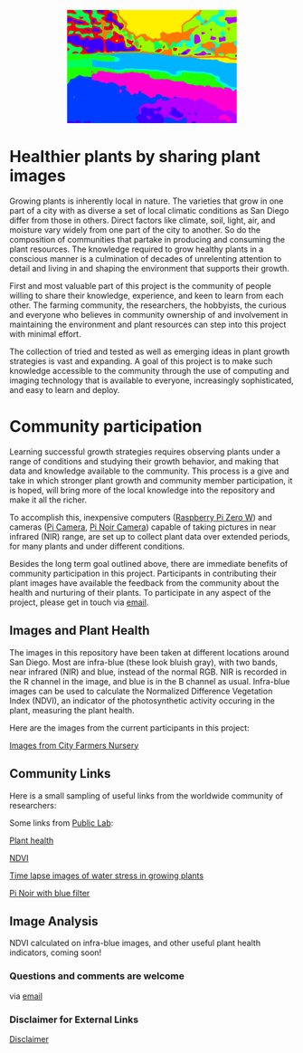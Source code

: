 <p align="center"> 
<img src="Misc_Pics/cover.png" alt="hi" class="inline" width="300" height="200"/>
</p>


# Healthier plants by sharing plant images
Growing plants is inherently local in nature. The varieties that grow in one part of a city with as diverse a set of local climatic conditions as San Diego differ from those in others. Direct factors like climate, soil, light, air, and moisture vary widely from one part of the city to another. So do the composition of  communities that partake in producing and consuming the plant resources. The knowledge required to grow healthy plants in a conscious manner is a culmination of decades of unrelenting attention to detail and living in and shaping the environment that supports their growth.

First and most valuable part of this project is the community of people willing to share their knowledge, experience, and keen to learn from each other. The farming community, the researchers, the hobbyists, the curious and everyone who believes in community ownership of and involvement in maintaining the environment and plant resources can step into this project with minimal effort.

The collection of tried and tested as well as emerging ideas in plant growth strategies is vast and expanding. A goal of this project is to make such knowledge accessible to the community through the use of computing and imaging technology that is available to everyone, increasingly sophisticated, and easy to learn and deploy. 



# Community participation
Learning successful growth strategies  requires observing plants under a range of conditions and studying their growth behavior, and making that data and knowledge available to the community. This process is a give and take in which stronger plant growth and community member participation, it is hoped, will bring more of the local knowledge into the repository and make it all the richer.

To accomplish this, inexpensive computers ([Raspberry Pi Zero W](http://www.raspberrypi.org/products/raspberry-pi-zero-w/)) and cameras ([Pi Camera](https://www.raspberrypi.org/products/camera-module-v2/), [Pi Noir Camera](https://www.raspberrypi.org/products/pi-noir-camera-v2/))  capable of taking pictures in near infrared (NIR) range, are set up to collect plant data over extended periods, for  many plants and under different conditions. 

Besides the long term goal outlined above, there are immediate benefits of community participation in this project. Participants in contributing their plant images have available the feedback from the community about the health and  nurturing of their plants. To participate in any aspect of the project, please get in touch via <span><a href="mailto:sdvegetationimaging@gmail.com"> email</a></span>. 






## Images and Plant Health
The images in this repository have been taken at different locations around San Diego. Most are infra-blue (these look bluish gray),  with two bands,  near infrared (NIR) and blue, instead of the normal RGB. NIR is recorded in the R channel in the image, and blue is in the B channel as usual. Infra-blue images can be used to calculate the Normalized Difference Vegetation Index (NDVI), an indicator of the photosynthetic activity occuring in the plant, measuring the plant health.
 
Here are the images from the current participants in this project:

[Images from City Farmers Nursery](CityFarmers)



## Community Links

Here is a small sampling of  useful links from the worldwide community of researchers:

Some links from [Public Lab](https://publiclab.org/):

 [Plant health](http://publiclab.org/tag/plant-health)
 
 [NDVI](http://publiclab.org/wiki/ndvi)

[Time lapse images of water stress in growing plants](http://publiclab.org/notes/LaPa/03-31-2016/raspberry-noir-cam-sensors-to-detect-water-stress-of-the-plants-during-their-growing)

[Pi Noir with blue filter](http://publiclab.org/notes/carolccarvalho/07-15-2016/raspberry-noir-cam-blue-filter)


## Image Analysis

NDVI calculated on infra-blue images, and other useful plant health indicators, coming soon! 



### Questions and comments are welcome
via <span><a href="mailto:sdvegetationimaging@gmail.com"> email</a></span>

### Disclaimer for External Links
[Disclaimer](Disclaimer)
